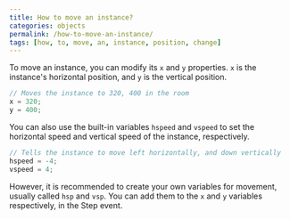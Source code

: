 ```yaml
---
title: How to move an instance?
categories: objects
permalink: /how-to-move-an-instance/
tags: [how, to, move, an, instance, position, change]
---
```


To move an instance, you can modify its `x` and `y` properties. `x` is the instance's horizontal position, and `y` is the vertical position.

```js
// Moves the instance to 320, 400 in the room
x = 320;
y = 400;
```

You can also use the built-in variables `hspeed` and `vspeed` to set the horizontal speed and vertical speed of the instance, respectively.

```js
// Tells the instance to move left horizontally, and down vertically
hspeed = -4;
vspeed = 4;
```

However, it is recommended to create your own variables for movement, usually called `hsp` and `vsp`.
You can add them to the `x` and `y` variables respectively, in the Step event.